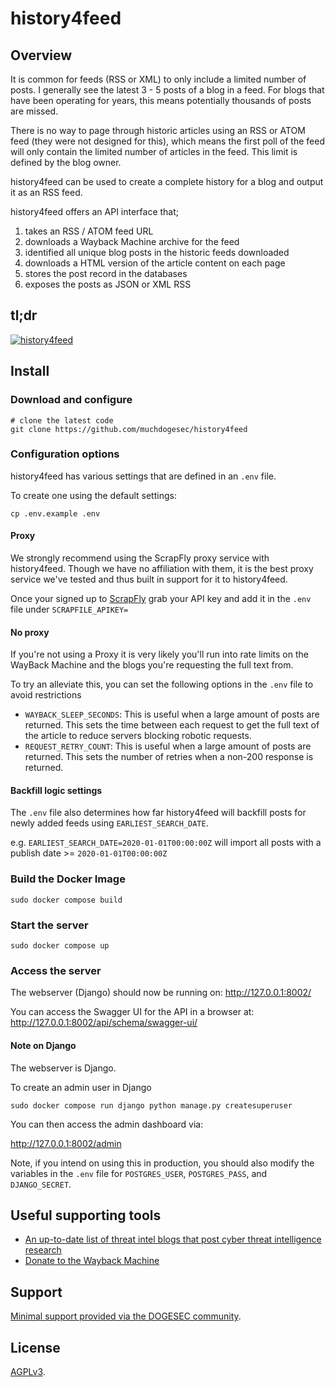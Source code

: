# history4feed

## Overview

It is common for feeds (RSS or XML) to only include a limited number of posts. I generally see the latest 3 - 5 posts of a blog in a feed. For blogs that have been operating for years, this means potentially thousands of posts are missed.

There is no way to page through historic articles using an RSS or ATOM feed (they were not designed for this), which means the first poll of the feed will only contain the limited number of articles in the feed. This limit is defined by the blog owner.

history4feed can be used to create a complete history for a blog and output it as an RSS feed.

history4feed offers an API interface that;

1. takes an RSS / ATOM feed URL
2. downloads a Wayback Machine archive for the feed
3. identified all unique blog posts in the historic feeds downloaded
4. downloads a HTML version of the article content on each page
5. stores the post record in the databases
6. exposes the posts as JSON or XML RSS

## tl;dr

[![history4feed](https://img.youtube.com/vi/z1ATbiecbg4/0.jpg)](https://www.youtube.com/watch?v=z1ATbiecbg4)

## Install

### Download and configure

```shell
# clone the latest code
git clone https://github.com/muchdogesec/history4feed
```

### Configuration options

history4feed has various settings that are defined in an `.env` file.

To create one using the default settings:

```shell
cp .env.example .env
```

#### Proxy

We strongly recommend using the ScrapFly proxy service with history4feed. Though we have no affiliation with them, it is the best proxy service we've tested and thus built in support for it to history4feed.

Once your signed up to [ScrapFly](https://scrapfly.io/) grab your API key and add it in the `.env` file under `SCRAPFILE_APIKEY=`

#### No proxy

If you're not using a Proxy it is very likely you'll run into rate limits on the WayBack Machine and the blogs you're requesting the full text from.

To try an alleviate this, you can set the following options in the `.env` file to avoid restrictions

* `WAYBACK_SLEEP_SECONDS`: This is useful when a large amount of posts are returned. This sets the time between each request to get the full text of the article to reduce servers blocking robotic requests.
* `REQUEST_RETRY_COUNT`: This is useful when a large amount of posts are returned. This sets the number of retries when a non-200 response is returned.

#### Backfill logic settings

The `.env` file also determines how far history4feed will backfill posts for newly added feeds using `EARLIEST_SEARCH_DATE`.

e.g. `EARLIEST_SEARCH_DATE=2020-01-01T00:00:00Z` will import all posts with a publish date >= `2020-01-01T00:00:00Z`

### Build the Docker Image

```shell
sudo docker compose build
```

### Start the server

```shell
sudo docker compose up
```

### Access the server

The webserver (Django) should now be running on: http://127.0.0.1:8002/

You can access the Swagger UI for the API in a browser at: http://127.0.0.1:8002/api/schema/swagger-ui/

#### Note on Django

The webserver is Django.

To create an admin user in Django

```shell
sudo docker compose run django python manage.py createsuperuser
```

You can then access the admin dashboard via:

http://127.0.0.1:8002/admin

Note, if you intend on using this in production, you should also modify the variables in the `.env` file for `POSTGRES_USER`, `POSTGRES_PASS`, and `DJANGO_SECRET`.

## Useful supporting tools

* [An up-to-date list of threat intel blogs that post cyber threat intelligence research](https://github.com/muchdogesec/awesome_threat_intel_blogs)
* [Donate to the Wayback Machine](https://archive.org/donate)

## Support

[Minimal support provided via the DOGESEC community](https://community.dogesec.com/).

## License

[AGPLv3](/LICENSE).